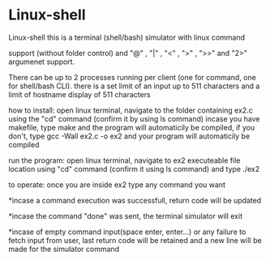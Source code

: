 # Linux-shell
Linux-shell this is a terminal (shell/bash) simulator with linux command

support (without folder control) and "@" , "|" , "<" , ">" , ">>" and "2>" argumenet support.

There can be up to 2 processes running per client (one for command, one for shell/bash CLI). there is a set limit of an input up to 511 
characters and a limit of hostname display of 511 characters

how to install: open linux terminal, navigate to the folder containing ex2.c using the "cd" command (confirm it by using ls command) 
incase you have makefile, type make and the program will automaticily be compiled, if you don't, type gcc -Wall ex2.c -o ex2 and your 
program will automaticily be compiled

run the program: open linux terminal, navigate to ex2 executeable file location using "cd" command (confirm it using ls command) and type 
./ex2

to operate: once you are inside ex2 type any command you want

*incase a command execution was successfull, return code will be updated

*incase the command "done" was sent, the terminal simulator will exit

*incase of empty command input(space enter, enter...) or any failure to fetch input from user, last return code will be retained and a new line will be made for the simulator command
